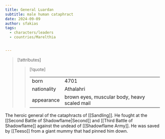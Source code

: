 ```yaml
---
title: General Luardan
subtitle: male human cataphract 
date: 2024-09-09
author: sfakias
tags:
  - characters/leaders
  - countries/Marelthia


---
```

> [!attributes]
> 
> > [!quote]
> >
> > | | |
> > | --- | --- |
> > | born | 4701 |
> > | nationality | Athalahri |
> > | appearance | brown eyes, muscular body, heavy scaled mail |

The heroic general of the cataphracts of [[Sandling]]. He fought at the [[Second Battle of Shadowflame|Second]] and [[Third Battle of Shadowflame]] against the undead of [[Shadowflame Army]]. He was saved by [[Teeso]] from a giant mummy that had pinned him down.